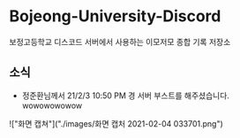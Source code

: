 # Bojeong-University-Discord

보정고등학교 디스코드 서버에서 사용하는 이모저모 종합 기록 저장소

## 소식

* 정준환님께서 21/2/3 10:50 PM 경 서버 부스트를 해주셨습니다. wowowowowow

!["화면 캡쳐"]("./images/화면 캡처 2021-02-04 033701.png")